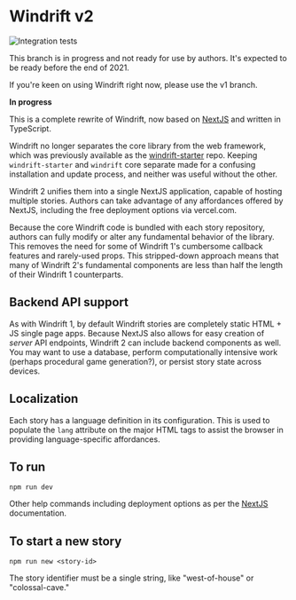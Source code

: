 # Windrift v2

![Integration tests](https://github.com/lizadaly/windrift/actions/workflows/cypress.yml/badge.svg)

This branch is in progress and not ready for use by authors. It's expected to be ready before the end of 2021.

If you're keen on using Windrift right now, please use the v1 branch.

**In progress**

This is a complete rewrite of Windrift, now based on
<a href="https://nextjs.org/">NextJS</a> and written in TypeScript.

Windrift no longer separates the core library from the web framework, which
was previously available as the <a href="https://github.com/lizadaly/windrift-starter/">windrift-starter</a> repo. Keeping `windrift-starter` and `windrift` core
separate made for a confusing installation and update process, and neither was useful
without the other.

Windrift 2 unifies them into a single NextJS application, capable of hosting
multiple stories. Authors can take advantage of any affordances
offered by NextJS, including the free deployment options via vercel.com.

Because the core Windrift code is bundled with each story repository,
authors can fully modify or alter any fundamental behavior of the
library. This removes the need for some of Windrift 1's cumbersome
callback features and rarely-used props. This stripped-down approach
means that many of Windrift 2's fundamental components are less than
half the length of their Windrift 1 counterparts.

## Backend API support

As with Windrift 1, by default Windrift stories are completely
static HTML + JS single page apps. Because NextJS also allows for easy creation
of _server_ API endpoints, Windrift 2 can include backend components
as well. You may want to use a database, perform computationally intensive
work (perhaps procedural game generation?), or persist story state across
devices.

## Localization

Each story has a language definition in its configuration. This is used to populate the
`lang` attribute on the major HTML tags to assist the browser in providing
language-specific affordances.

## To run

```
npm run dev
```

Other help commands including deployment options as per the
<a href="https://nextjs.org/">NextJS</a> documentation.

## To start a new story

```
npm run new <story-id>
```

The story identifier must be a single string, like "west-of-house" or "colossal-cave."
